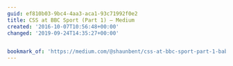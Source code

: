 ```yaml
---
guid: ef810b03-9bc4-4aa3-aca1-93c71992f0e2
title: CSS at BBC Sport (Part 1) – Medium
created: '2016-10-07T10:56:48+00:00'
changed: '2019-09-24T14:35:27+00:00'


bookmark_of: 'https://medium.com/@shaunbent/css-at-bbc-sport-part-1-bab546184e66#.eo7qq1niv'
---
```




